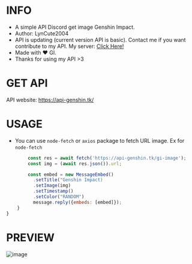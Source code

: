 # INFO
- A simple API Discord get image Genshin Impact. 
- Author: LynCute2004
- API is updating (current version API is basic). Contact me if you want contribute to my API. My server: [Click Here!](https://discord.gg/6TZVye2G3E)
- Made with ❤️ GI.
- Thanks for using my API >3

# GET API

API website: https://api-genshin.tk/

# USAGE

- You can use `node-fetch` or `axios` package to fetch URL image. Ex for `node-fetch`
``` js
        const res = await fetch('https://api-genshin.tk/gi-image');
        const img = (await res.json()).url;

        const embed = new MessageEmbed()
          .setTitle("Genshin Impact)
          .setImage(img)
          .setTimestamp()
          .setColor("RANDOM")
          message.reply({embeds: [embed]});
    }
}
```
# PREVIEW
![image](https://user-images.githubusercontent.com/52123370/154835816-9ea1c409-ca89-4d05-b967-1d3fa86b8230.png)



